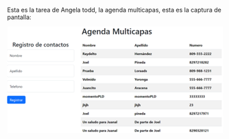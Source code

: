 Esta es la tarea de Angela todd, la agenda multicapas, esta es la captura de pantalla:

![Mi captura de pantalla](Captura.PNG)